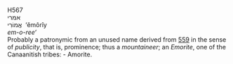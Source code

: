<body>
  <p>H567<br>  אמרי  <br> אֱמוֹרִי  ‎  ‘ĕmôrı̂y  <br><i>em-o-ree‘ </i><br>Probably a patronymic from an unused name derived from <a href="h0559.htm">559</a> in the sense of <i>publicity</i>, that is, prominence; thus a <i>mountaineer</i>; an <i>Emorite</i>, one of the Canaanitish tribes: - Amorite.<br></p>
 </body>